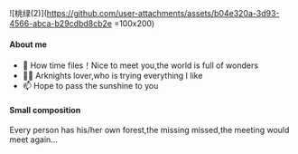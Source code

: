![桃绿(2)](https://github.com/user-attachments/assets/b04e320a-3d93-4566-abca-b29cdbd8cb2e =100x200)
#### About me
- 👋 How time files！Nice to meet you,the world is full of wonders
- 👨‍🎓 Arknights lover,who is trying everything I like
- 📫 Hope to pass the sunshine to you
#### Small composition
Every person has his/her own forest,the missing missed,the meeting would meet again...
